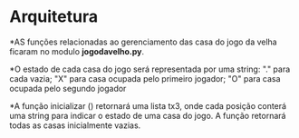 # Arquitetura

*AS funções relacionadas ao gerenciamento das casa do jogo da velha ficaram no modulo  **jogodavelho.py**.

*O estado de cada casa do jogo será representada por uma string: "." para cada vazia; "X" para casa ocupada pelo primeiro jogador; "O" para casa ocupada pelo segundo jogador

*A função inicializar () retornará uma lista tx3, onde cada posição conterá uma string para indicar o estado de uma casa do jogo. A função retornará todas as casas inicialmente vazias.